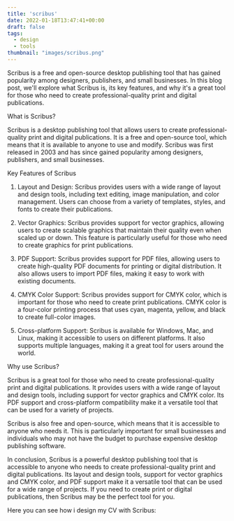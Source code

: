 ```yaml
---
title: 'scribus'
date: 2022-01-18T13:47:41+00:00
draft: false
tags:
  - design
  - tools
thumbnail: "images/scribus.png"
---
```


Scribus is a free and open-source desktop publishing tool that has gained popularity among designers, publishers, and small businesses. In this blog post, we'll explore what Scribus is, its key features, and why it's a great tool for those who need to create professional-quality print and digital publications.

What is Scribus?

Scribus is a desktop publishing tool that allows users to create professional-quality print and digital publications. It is a free and open-source tool, which means that it is available to anyone to use and modify. Scribus was first released in 2003 and has since gained popularity among designers, publishers, and small businesses.

Key Features of Scribus

  1. Layout and Design: Scribus provides users with a wide range of layout and design tools, including text editing, image manipulation, and color management. Users can choose from a variety of templates, styles, and fonts to create their publications.

  2. Vector Graphics: Scribus provides support for vector graphics, allowing users to create scalable graphics that maintain their quality even when scaled up or down. This feature is particularly useful for those who need to create graphics for print publications.

  3. PDF Support: Scribus provides support for PDF files, allowing users to create high-quality PDF documents for printing or digital distribution. It also allows users to import PDF files, making it easy to work with existing documents.

  4. CMYK Color Support: Scribus provides support for CMYK color, which is important for those who need to create print publications. CMYK color is a four-color printing process that uses cyan, magenta, yellow, and black to create full-color images.

  5. Cross-platform Support: Scribus is available for Windows, Mac, and Linux, making it accessible to users on different platforms. It also supports multiple languages, making it a great tool for users around the world.

Why use Scribus?

Scribus is a great tool for those who need to create professional-quality print and digital publications. It provides users with a wide range of layout and design tools, including support for vector graphics and CMYK color. Its PDF support and cross-platform compatibility make it a versatile tool that can be used for a variety of projects.

Scribus is also free and open-source, which means that it is accessible to anyone who needs it. This is particularly important for small businesses and individuals who may not have the budget to purchase expensive desktop publishing software.

In conclusion, Scribus is a powerful desktop publishing tool that is accessible to anyone who needs to create professional-quality print and digital publications. Its layout and design tools, support for vector graphics and CMYK color, and PDF support make it a versatile tool that can be used for a wide range of projects. If you need to create print or digital publications, then Scribus may be the perfect tool for you.

Here you can see how i design my CV with Scribus:
